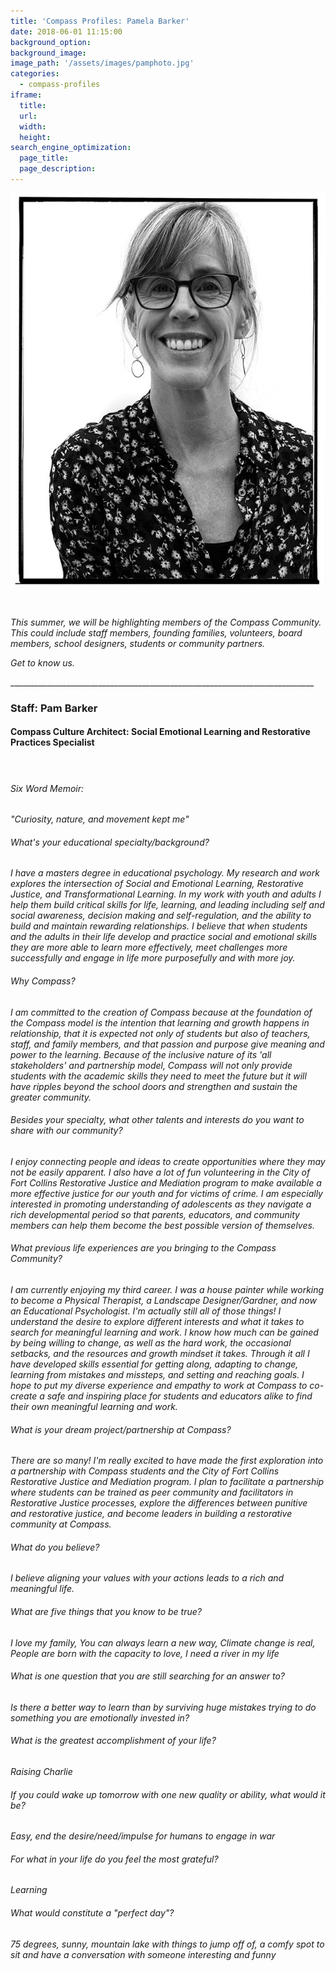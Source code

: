 ```yaml
---
title: 'Compass Profiles: Pamela Barker'
date: 2018-06-01 11:15:00
background_option: 
background_image: 
image_path: '/assets/images/pamphoto.jpg'
categories: 
  - compass-profiles
iframe: 
  title: 
  url:  
  width: 
  height:
search_engine_optimization:
  page_title:
  page_description:
---
```


![](/assets/images/pamphoto.jpg)

&nbsp;

*This summer, we will be highlighting members of the Compass Community.&nbsp; This could include staff members, founding families, volunteers, board members, school designers, students or community partners.*

*Get to know us.*

\_\_\_\_\_\_\_\_\_\_\_\_\_\_\_\_\_\_\_\_\_\_\_\_\_\_\_\_\_\_\_\_\_\_\_\_\_\_\_\_\_\_\_\_\_\_\_\_\_\_\_\_\_\_\_\_\_\_\_\_\_\_\_\_\_\_\_\_\_\_\_\_\_\_\_\_

### Staff: Pam Barker

#### **Compass Culture Architect: Social Emotional Learning and Restorative Practices Specialist**

#### &nbsp;

###### Six Word Memoir:&nbsp;

*"Curiosity, nature, and movement kept me"*

###### What's your educational specialty/background?

*I have a masters degree in educational psychology. My research and work explores the intersection of Social and Emotional Learning, Restorative Justice, and Transformational Learning. In my work with youth and adults I help them build critical skills for life, learning, and leading including self and social awareness, decision making and self-regulation, and the ability to build and maintain rewarding relationships. I believe that when students and the adults in their life develop and practice social and emotional skills they are more able to learn more effectively, meet challenges more successfully and engage in life more purposefully and with more joy.*

###### Why Compass?

*I am committed to the creation of Compass because at the foundation of the Compass model is the intention that learning and growth happens in relationship, that it is expected not only of students but also of teachers, staff, and family members, and that passion and purpose give meaning and power to the learning. Because of the inclusive nature of its 'all stakeholders' and partnership model, Compass will not only provide students with the academic skills they need to meet the future but it will have ripples beyond the school doors and strengthen and sustain the greater community.*

###### Besides your specialty, what other talents and interests do you want to share with our community?

*I enjoy connecting people and ideas to create opportunities where they may not be easily apparent. I also have a lot of fun volunteering in the City of Fort Collins Restorative Justice and Mediation program to make available a more effective justice for our youth and for victims of crime. I am especially interested in promoting understanding of adolescents as they navigate a rich developmental period so that parents, educators, and community members can help them become the best possible version of themselves.*

###### What previous life experiences are you bringing to the Compass Community?

*I am currently enjoying my third career. I was a house painter while working to become a Physical Therapist, a Landscape Designer/Gardner, and now an Educational Psychologist. I'm actually still all of those things! I understand the desire to explore different interests and what it takes to search for meaningful learning and work. I know how much can be gained by being willing to change, as well as the hard work, the occasional setbacks, and the resources and growth mindset it takes. Through it all I have developed skills essential for getting along, adapting to change, learning from mistakes and missteps, and setting and reaching goals. I hope to put my diverse experience and empathy to work at Compass to co-create a safe and inspiring place for students and educators alike to find their own meaningful learning and work.*

###### What is your dream project/partnership at Compass?

*There are so many! I'm really excited to have made the first exploration into a partnership with Compass students and the City of Fort Collins Restorative Justice and Mediation program. I plan to facilitate a partnership where students can be trained as peer community and facilitators in Restorative Justice processes, explore the differences between punitive and restorative justice, and become leaders in building a restorative community at Compass.*

###### What do you believe?

*I believe aligning your values with your actions leads to a rich and meaningful life.*

###### What are five things that you know to be true?

*I love my family, You can always learn a new way, Climate change is real, People are born with the capacity to love, I need a river in my life*

###### What is one question that you are still searching for an answer to?

*Is there a better way to learn than by surviving huge mistakes trying to do something you are emotionally invested in?*

###### What is the greatest accomplishment of your life?

*Raising Charlie*

###### If you could wake up tomorrow with one new quality or ability, what would it be?

*Easy, end the desire/need/impulse for humans to engage in war*

###### For what in your life do you feel the most grateful?

*Learning*

###### What would constitute a "perfect day"?

*75 degrees, sunny, mountain lake with things to jump off of, a comfy spot to sit and have a conversation with someone interesting and funny*
